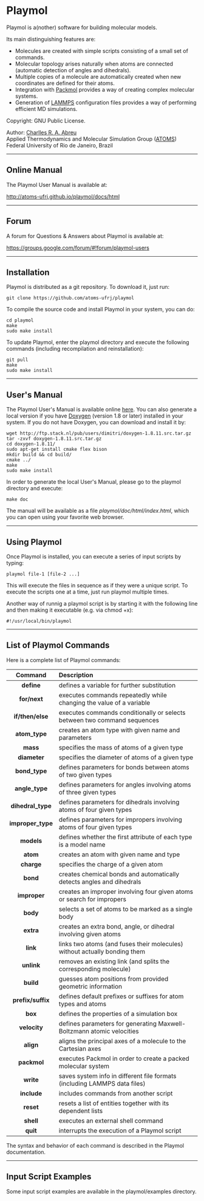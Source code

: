 Playmol
=======

Playmol is a(nother) software for building molecular models.

Its main distinguishing features are:

* Molecules are created with simple scripts consisting of a small set of commands.
* Molecular topology arises naturally when atoms are connected (automatic detection of angles and
dihedrals).
* Multiple copies of a molecule are automatically created when new coordinates are defined for their
atoms.
* Integration with [Packmol] provides a way of creating complex molecular systems.
* Generation of [LAMMPS] configuration files provides a way of performing efficient MD simulations.

Copyright: GNU Public License.

Author: [Charlles R. A. Abreu](mailto:abreu@eq.ufrj.br)<br>
Applied Thermodynamics and Molecular Simulation Group ([ATOMS])<br>
Federal University of Rio de Janeiro, Brazil

[Packmol]:	http://www.ime.unicamp.br/~martinez/packmol
[LAMMPS]:	http://lammps.sandia.gov
[ATOMS]:	http://atoms.peq.coppe.ufrj.br

--------------------------------------------------------------------------------

Online Manual
-------------

The Playmol User Manual is available at:

http://atoms-ufrj.github.io/playmol/docs/html

--------------------------------------------------------------------------------

Forum
-----

A forum for Questions & Answers about Playmol is available at:

https://groups.google.com/forum/#!forum/playmol-users

--------------------------------------------------------------------------------

Installation
------------

Playmol is distributed as a git repository. To download it, just run:

    git clone https://github.com/atoms-ufrj/playmol

To compile the source code and install Playmol in your system, you can do:

    cd playmol
    make
    sudo make install

To update Playmol, enter the playmol directory and execute the following commands (including
recompilation and reinstallation):

    git pull
    make
    sudo make install

--------------------------------------------------------------------------------

User's Manual
-------------

The Playmol User's Manual is available online [here](http://atoms.peq.coppe.ufrj.br/playmol). You
can also generate a local version if you have [Doxygen](http://www.doxygen.org) (version 1.8 or
later) installed in your system. If you do not have Doxygen, you can download and install it by:

    wget http://ftp.stack.nl/pub/users/dimitri/doxygen-1.8.11.src.tar.gz
    tar -zxvf doxygen-1.8.11.src.tar.gz
    cd doxygen-1.8.11/
    sudo apt-get install cmake flex bison
    mkdir build && cd build/
    cmake ../
    make
    sudo make install

In order to generate the local User's Manual, please go to the playmol directory and execute:

    make doc

The manual will be available as a file _playmol/doc/html/index.html_, which you can open using your
favorite web browser.

--------------------------------------------------------------------------------

Using Playmol
-------------

Once Playmol is installed, you can execute a series of input scripts by typing:

    playmol file-1 [file-2 ...]

This will execute the files in sequence as if they were a unique script. To execute the scripts one
at a time, just run playmol multiple times.

Another way of runnig a playmol script is by starting it with the following line and then making it
executable (e.g. via chmod +x):

    #!/usr/local/bin/playmol

--------------------------------------------------------------------------------

List of Playmol Commands
------------------------

Here is a complete list of Playmol commands:

| Command           | Description                                                               |
|:-----------------:|:--------------------------------------------------------------------------|
| **define**        | defines a variable for further substitution                               |
| **for/next**      | executes commands repeatedly while changing the value of a variable       |
| **if/then/else**  | executes commands conditionally or selects between two command sequences  |
| **atom_type**     | creates an atom type with given name and parameters                       |
| **mass**          | specifies the mass of atoms of a given type                               |
| **diameter**      | specifies the diameter of atoms of a given type                           |
| **bond_type**     | defines parameters for bonds between atoms of two given types             |
| **angle_type**    | defines parameters for angles involving atoms of three given types        |
| **dihedral_type** | defines parameters for dihedrals involving atoms of four given types      |
| **improper_type** | defines parameters for impropers involving atoms of four given types      |
| **models**        | defines whether the first attribute of each type is a model name          |
| **atom**          | creates an atom with given name and type                                  |
| **charge**        | specifies the charge of a given atom                                      |
| **bond**          | creates chemical bonds and automatically detects angles and dihedrals     |
| **improper**      | creates an improper involving four given atoms or search for impropers    |
| **body**          | selects a set of atoms to be marked as a single body                      |
| **extra**         | creates an extra bond, angle, or dihedral involving given atoms           |
| **link**          | links two atoms (and fuses their molecules) without actually bonding them |
| **unlink**        | removes an existing link (and splits the corresponding molecule)          |
| **build**         | guesses atom positions from provided geometric information                |
| **prefix/suffix** | defines default prefixes or suffixes for atom types and atoms             |
| **box**           | defines the properties of a simulation box                                |
| **velocity**      | defines parameters for generating Maxwell-Boltzmann atomic velocities     |
| **align**         | aligns the principal axes of a molecule to the Cartesian axes             |
| **packmol**       | executes Packmol in order to create a packed molecular system             |
| **write**         | saves system info in different file formats (including LAMMPS data files) |
| **include**       | includes commands from another script                                     |
| **reset**         | resets a list of entities together with its dependent lists               |
| **shell**         | executes an external shell command                                        |
| **quit**          | interrupts the execution of a Playmol script                              |

The syntax and behavior of each command is described in the Playmol documentation.

--------------------------------------------------------------------------------

Input Script Examples
-------------------------

Some input script examples are available in the playmol/examples directory.

